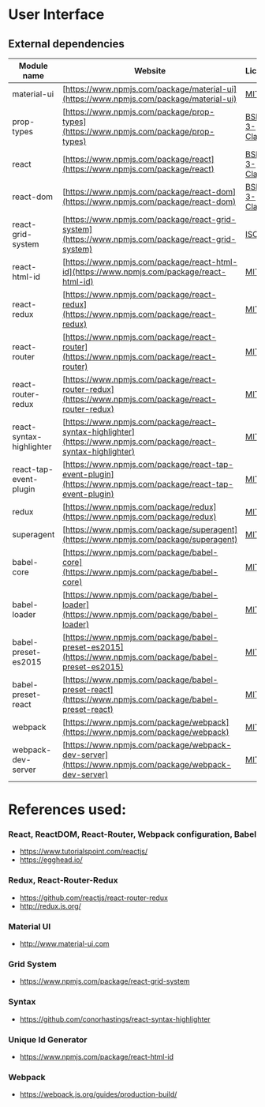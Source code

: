 # User Interface

## External dependencies

| Module name | Website | License
| ----------- | ------- | -------
| material-ui | [https://www.npmjs.com/package/material-ui](https://www.npmjs.com/package/material-ui) | [MIT](https://github.com/callemall/material-ui/blob/master/LICENSE)
| prop-types | [https://www.npmjs.com/package/prop-types](https://www.npmjs.com/package/prop-types) | [BSD-3-Clause](https://github.com/facebook/prop-types/blob/master/LICENSE)
| react | [https://www.npmjs.com/package/react](https://www.npmjs.com/package/react) | [BSD-3-Clause](https://github.com/facebook/react/blob/master/LICENSE)
| react-dom | [https://www.npmjs.com/package/react-dom](https://www.npmjs.com/package/react-dom) | [BSD-3-Clause](https://github.com/facebook/react/blob/master/LICENSE)
| react-grid-system | [https://www.npmjs.com/package/react-grid-system](https://www.npmjs.com/package/react-grid-system) | [ISC](https://github.com/JSxMachina/react-grid-system/blob/master/LICENSE)
| react-html-id | [https://www.npmjs.com/package/react-html-id](https://www.npmjs.com/package/react-html-id) | [MIT](https://github.com/hjnilsson/react-html-id/blob/master/LICENSE)
| react-redux | [https://www.npmjs.com/package/react-redux](https://www.npmjs.com/package/react-redux) | [MIT](https://github.com/reactjs/react-redux/blob/master/LICENSE.md)
| react-router | [https://www.npmjs.com/package/react-router](https://www.npmjs.com/package/react-router) | [MIT](https://github.com/ReactTraining/react-router/blob/master/LICENSE.md)
| react-router-redux | [https://www.npmjs.com/package/react-router-redux](https://www.npmjs.com/package/react-router-redux) | [MIT](https://github.com/reactjs/react-router-redux/blob/master/LICENSE)
| react-syntax-highlighter | [https://www.npmjs.com/package/react-syntax-highlighter](https://www.npmjs.com/package/react-syntax-highlighter) | [MIT](https://github.com/conorhastings/react-syntax-highlighter/blob/master/LICENSE.txt)
| react-tap-event-plugin | [https://www.npmjs.com/package/react-tap-event-plugin](https://www.npmjs.com/package/react-tap-event-plugin) | [MIT](https://github.com/zilverline/react-tap-event-plugin/blob/master/LICENSE)
| redux | [https://www.npmjs.com/package/redux](https://www.npmjs.com/package/redux) | [MIT](https://github.com/reactjs/redux/blob/master/LICENSE.md)
| superagent | [https://www.npmjs.com/package/superagent](https://www.npmjs.com/package/superagent) | [MIT](https://github.com/visionmedia/superagent/blob/master/LICENSE)
| babel-core | [https://www.npmjs.com/package/babel-core](https://www.npmjs.com/package/babel-core) | [MIT](https://github.com/babel/babel/blob/7.0/LICENSE)
| babel-loader | [https://www.npmjs.com/package/babel-loader](https://www.npmjs.com/package/babel-loader) | [MIT](https://github.com/babel/babel-loader/blob/master/LICENSE)
| babel-preset-es2015 | [https://www.npmjs.com/package/babel-preset-es2015](https://www.npmjs.com/package/babel-preset-es2015) | [MIT](https://github.com/babel/babel/blob/7.0/LICENSE)
| babel-preset-react | [https://www.npmjs.com/package/babel-preset-react](https://www.npmjs.com/package/babel-preset-react) | [MIT](https://github.com/babel/babel/blob/7.0/LICENSE)
| webpack | [https://www.npmjs.com/package/webpack](https://www.npmjs.com/package/webpack) | [MIT](https://github.com/webpack/webpack/blob/master/LICENSE)
| webpack-dev-server | [https://www.npmjs.com/package/webpack-dev-server](https://www.npmjs.com/package/webpack-dev-server) | [MIT](https://github.com/webpack/webpack-dev-server/blob/master/LICENSE)

# References used:

### React, ReactDOM, React-Router, Webpack configuration, Babel
 - https://www.tutorialspoint.com/reactjs/
 - https://egghead.io/

### Redux, React-Router-Redux
 - https://github.com/reactjs/react-router-redux
 - http://redux.js.org/

### Material UI
 - http://www.material-ui.com

### Grid System
 - https://www.npmjs.com/package/react-grid-system

### Syntax
 - https://github.com/conorhastings/react-syntax-highlighter

### Unique Id Generator
 - https://www.npmjs.com/package/react-html-id

### Webpack
 - https://webpack.js.org/guides/production-build/
